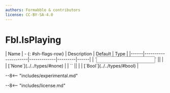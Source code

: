 ```yaml
---
authors: Formabble & contributors
license: CC-BY-SA-4.0
---
```



# Fbl.IsPlaying

<div class="sh-parameters" markdown="1">
| Name | - {: #sh-flags-row} | Description | Default | Type |
|------|---------------------|-------------|---------|------|
| `<input>` || | | [`None`](../../types/#none) |
| `<output>` || | | [`Bool`](../../types/#bool) |

</div>

--8<-- "includes/experimental.md"



--8<-- "includes/license.md"

